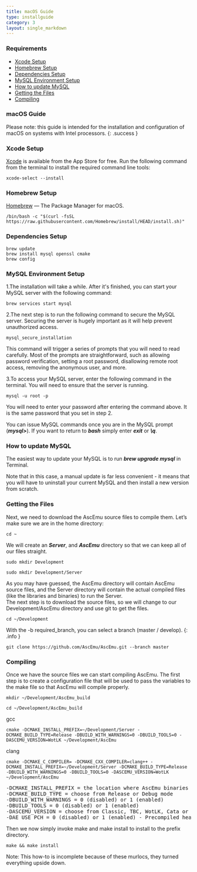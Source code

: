 ```yaml
---
title: macOS Guide
type: installguide
category: 3
layout: single_markdown
---
```


### Requirements

* [Xcode Setup](#xcode-setup)
* [Homebrew Setup](#homebrew-setup)
* [Dependencies Setup](#dependencies-setup)
* [MySQL Environment Setup](#mysql-environment-setup)
* [How to update MySQL](#how-to-update-mysql)
* [Getting the Files](#getting-the-files)
* [Compiling](#compiling)

### macOS Guide

Please note: this guide is intended for the installation and configuration of macOS on systems with Intel processors.
{: .success }

### Xcode Setup

[Xcode](https://developer.apple.com/xcode/) is available from the App Store for free. Run the following command from the terminal to install the required command line tools:

```console
xcode-select --install
```

### Homebrew Setup

[Homebrew](https://brew.sh/) — The Package Manager for macOS.

```console
/bin/bash -c "$(curl -fsSL https://raw.githubusercontent.com/Homebrew/install/HEAD/install.sh)"
```

### Dependencies Setup

```console
brew update
brew install mysql openssl cmake
brew config
```

### MySQL Environment Setup

1.The installation will take a while. After it's finished, you can start your MySQL server with the following command:

```console
brew services start mysql
```

2.The next step is to run the following command to secure the MySQL server. Securing the server is hugely important as it will help prevent unauthorized access.

```console
mysql_secure_installation
```

This command will trigger a series of prompts that you will need to read carefully. Most of the prompts are straightforward, such as allowing password verification, setting a root password, disallowing remote root access, removing the anonymous user, and more.

3.To access your MySQL server, enter the following command in the terminal. You will need to ensure that the server is running.

```console
mysql -u root -p
```

You will need to enter your password after entering the command above. It is the same password that you set in step 2.

You can issue MySQL commands once you are in the MySQL prompt (***mysql>***). If you want to return to ***bash*** simply enter ***exit*** or ***\q***.

### How to update MySQL

The easiest way to update your MySQL is to run ***brew upgrade mysql*** in Terminal.

Note that in this case, a manual update is far less convenient - it means that you will have to uninstall your current MySQL and then install a new version from scratch.

### Getting the Files

Next, we need to download the AscEmu source files to compile them. Let’s make sure we are in the home directory:

```console
cd ~
```

We will create an ***Server***, and ***AscEmu*** directory so that we can keep all of our files straight.

```console
sudo mkdir Development
```

```console
sudo mkdir Development/Server
```

As you may have guessed, the AscEmu directory will contain AscEmu source files, and the Server directory will contain the actual compiled files (like the libraries and binaries) to run the Server.<br />
The next step is to download the source files, so we will change to our Development/AscEmu directory and use git to get the files.

```console
cd ~/Development
```
With the -b required_branch, you can select a branch (master / develop).
{: .info }

```console
git clone https://github.com/AscEmu/AscEmu.git --branch master
```

### Compiling

Once we have the source files we can start compiling AscEmu. The first step is to create a configuration file that will be used to pass the variables to the make file so that AscEmu will compile properly.

```console
mkdir ~/Development/AscEmu_build
```

```console
cd ~/Development/AscEmu_build
```

gcc

```console
cmake -DCMAKE_INSTALL_PREFIX=~/Development/Server -DCMAKE_BUILD_TYPE=Release -DBUILD_WITH_WARNINGS=0 -DBUILD_TOOLS=0 -DASCEMU_VERSION=WotLK ~/Development/AscEmu
```

clang

```console
cmake -DCMAKE_C_COMPILER= -DCMAKE_CXX_COMPILER=clang++ -DCMAKE_INSTALL_PREFIX=~/Development/Server -DCMAKE_BUILD_TYPE=Release -DBUILD_WITH_WARNINGS=0 -DBUILD_TOOLS=0 -DASCEMU_VERSION=WotLK ~/Development/AscEmu 
```

<pre>
-DCMAKE_INSTALL_PREFIX = the location where AscEmu binaries are installed
-DCMAKE_BUILD_TYPE = choose from Release or Debug mode
-DBUILD_WITH_WARNINGS = 0 (disabled) or 1 (enabled)
-DBUILD_TOOLS = 0 (disabled) or 1 (enabled)
-DASCEMU_VERSION = choose from Classic, TBC, WotLK, Cata or MoP
-DAE_USE_PCH = 0 (disabled) or 1 (enabled) - Precompiled headers are enabled by default
</pre>

Then we now simply invoke make and make install to install to the prefix directory.

```console
make && make install
```







































Note: This how-to is incomplete because of these murlocs, they turned everything upside down.
